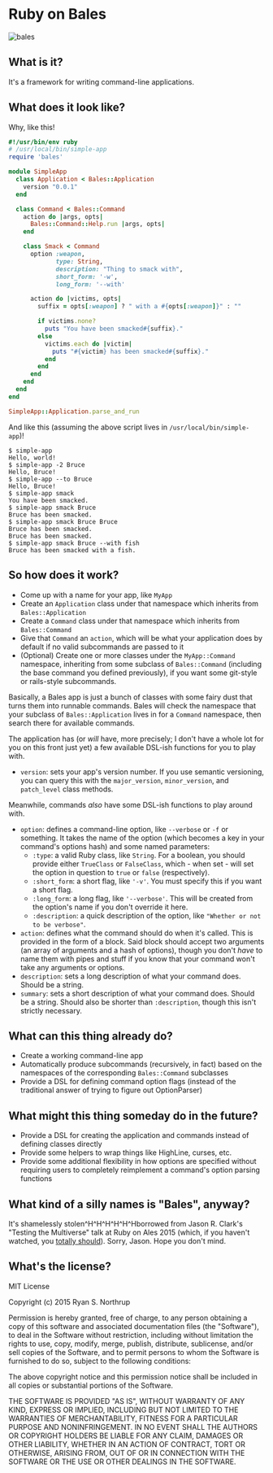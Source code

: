 # Ruby on Bales

![bales](https://upload.wikimedia.org/wikipedia/commons/2/2c/DavidBrown-Verdon.jpg)

## What is it?

It's a framework for writing command-line applications.

## What does it look like?

Why, like this!

```ruby
#!/usr/bin/env ruby
# /usr/local/bin/simple-app
require 'bales'

module SimpleApp
  class Application < Bales::Application
    version "0.0.1"
  end

  class Command < Bales::Command
    action do |args, opts|
      Bales::Command::Help.run |args, opts|
    end

    class Smack < Command
      option :weapon,
             type: String,
             description: "Thing to smack with",
             short_form: '-w',
             long_form: '--with'

      action do |victims, opts|
        suffix = opts[:weapon] ? " with a #{opts[:weapon]}" : ""

        if victims.none?
          puts "You have been smacked#{suffix}."
        else
          victims.each do |victim|
            puts "#{victim} has been smacked#{suffix}."
          end
        end
      end
    end
  end
end

SimpleApp::Application.parse_and_run
```

And like this (assuming the above script lives in `/usr/local/bin/simple-app`)!

```
$ simple-app
Hello, world!
$ simple-app -2 Bruce
Hello, Bruce!
$ simple-app --to Bruce
Hello, Bruce!
$ simple-app smack
You have been smacked.
$ simple-app smack Bruce
Bruce has been smacked.
$ simple-app smack Bruce Bruce
Bruce has been smacked.
Bruce has been smacked.
$ simple-app smack Bruce --with fish
Bruce has been smacked with a fish.
```

## So how does it work?

* Come up with a name for your app, like `MyApp`
* Create an `Application` class under that namespace which inherits from `Bales::Application`
* Create a `Command` class under that namespace which inherits from `Bales::Command`
* Give that `Command` an `action`, which will be what your application does by default if no valid subcommands are passed to it
* (Optional) Create one or more classes under the `MyApp::Command` namespace, inheriting from some subclass of `Bales::Command` (including the base command you defined previously), if you want some git-style or rails-style subcommands.

Basically, a Bales app is just a bunch of classes with some fairy dust that turns them into runnable commands.  Bales will check the namespace that your subclass of `Bales::Application` lives in for a `Command` namespace, then search there for available commands.

The application has (or *will* have, more precisely; I don't have a whole lot for you on this front just yet) a few available DSL-ish functions for you to play with.

* `version`: sets your app's version number.  If you use semantic versioning, you can query this with the `major_version`, `minor_version`, and `patch_level` class methods.

Meanwhile, commands *also* have some DSL-ish functions to play around with.

* `option`: defines a command-line option, like `--verbose` or `-f` or something.  It takes the name of the option (which becomes a key in your command's options hash) and some named parameters:
  * `:type`: a valid Ruby class, like `String`.  For a boolean, you should provide either `TrueClass` or `FalseClass`, which - when set - will set the option in question to `true` or `false` (respectively).
  * `:short_form`: a short flag, like `'-v'`.  You must specify this if you want a short flag.
  * `:long_form`: a long flag, like `'--verbose'`.  This will be created from the option's name if you don't override it here.
  * `:description`: a quick description of the option, like `"Whether or not to be verbose"`.
* `action`: defines what the command should do when it's called.  This is provided in the form of a block.  Said block should accept two arguments (an array of arguments and a hash of options), though you don't *have* to name them with pipes and stuff if you know that your command won't take any arguments or options.
* `description`: sets a long description of what your command does.  Should be a string.
* `summary`: sets a short description of what your command does.  Should be a string.  Should also be shorter than `:description`, though this isn't strictly necessary.

## What can this thing already do?

* Create a working command-line app
* Automatically produce subcommands (recursively, in fact) based on the namespaces of the corresponding `Bales::Command` subclasses
* Provide a DSL for defining command option flags (instead of the traditional answer of trying to figure out OptionParser)

## What might this thing someday do in the future?

* Provide a DSL for creating the application and commands instead of defining classes directly
* Provide some helpers to wrap things like HighLine, curses, etc.
* Provide some additional flexibility in how options are specified without requiring users to completely reimplement a command's option parsing functions

## What kind of a silly names is "Bales", anyway?

It's shamelessly stolen^H^H^H^H^H^Hborrowed from Jason R. Clark's "Testing the Multiverse" talk at Ruby on Ales 2015 (which, if you haven't watched, you [totally should](http://confreaks.tv/videos/roa2015-testing-the-multiverse)).  Sorry, Jason.  Hope you don't mind.

## What's the license?

MIT License

Copyright (c) 2015 Ryan S. Northrup

Permission is hereby granted, free of charge, to any person obtaining a copy of this software and associated documentation files (the "Software"), to deal in the Software without restriction, including without limitation the rights to use, copy, modify, merge, publish, distribute, sublicense, and/or sell copies of the Software, and to permit persons to whom the Software is furnished to do so, subject to the following conditions:

The above copyright notice and this permission notice shall be included in all copies or substantial portions of the Software.

THE SOFTWARE IS PROVIDED "AS IS", WITHOUT WARRANTY OF ANY KIND, EXPRESS OR IMPLIED, INCLUDING BUT NOT LIMITED TO THE WARRANTIES OF MERCHANTABILITY, FITNESS FOR A PARTICULAR PURPOSE AND NONINFRINGEMENT. IN NO EVENT SHALL THE AUTHORS OR COPYRIGHT HOLDERS BE LIABLE FOR ANY CLAIM, DAMAGES OR OTHER LIABILITY, WHETHER IN AN ACTION OF CONTRACT, TORT OR OTHERWISE, ARISING FROM, OUT OF OR IN CONNECTION WITH THE SOFTWARE OR THE USE OR OTHER DEALINGS IN THE SOFTWARE.